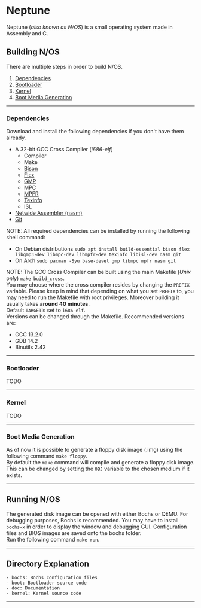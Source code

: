 # Neptune

Neptune (_also known as N/OS_) is a small operating system made in Assembly and C. 

## Building N/OS

There are multiple steps in order to build N/OS.
1. [Dependencies](#dependencies)
2. [Bootloader](#bootloader)
3. [Kernel](#kernel)
4. [Boot Media Generation](#media-gen)

---

### Dependencies <a name="dependencies"></a>

Download and install the following dependencies if you don't have them already.

- A 32-bit GCC Cross Compiler (_i686-elf_) 
	- Compiler
    - Make
	- [Bison](https://www.gnu.org/software/bison)
	- [Flex](https://github.com/westes/flex)
	- [GMP](https://gmplib.org)
	- MPC
	- [MPFR](https://www.mpfr.org)
	- [Texinfo](https://www.gnu.org/software/texinfo)
	- ISL
- [Netwide Assembler (nasm)](https://www.nasm.us)
- [Git](https://git-scm.com/downloads)

NOTE: All required dependencies can be installed by running the following shell command:
- On Debian distributions ```sudo apt install build-essential bison flex libgmp3-dev libmpc-dev libmpfr-dev texinfo libisl-dev nasm git```
- On Arch ```sudo pacman -Syu base-devel gmp libmpc mpfr nasm git```

NOTE: The GCC Cross Compiler can be built using the main Makefile (*Unix only*) ```make build_cross```. 
<br>
You may choose where the cross compiler resides by changing the ```PREFIX``` variable. Please keep in mind that depending on what you set ```PREFIX``` to, you may need to run the Makefile with root privileges. Moreover building it usually takes **around 40 minutes**.
<br>
Default ```TARGET```is set to ```i686-elf```. 
<br>
Versions can be changed through the Makefile. Recommended versions are:
- GCC 13.2.0
- GDB 14.2
- Binutils 2.42

---

### Bootloader <a name="bootloader"></a>

TODO

---

### Kernel <a name="kernel"></a>

TODO

---

### Boot Media Generation <a name="media-gen"></a>

As of now it is possible to generate a floppy disk image (.img) using the following command ```make floppy```. 
<br>
By default the ```make``` command will compile and generate a floppy disk image. 
This can be changed by setting the ```OBJ``` variable to the chosen medium if it exists.

---

## Running N/OS

The generated disk image can be opened with either Bochs or QEMU. For debugging purposes, Bochs is recommended. You may have to install ```bochs-x``` in order to display the window and debugging GUI. Configuration files and BIOS images are saved onto the bochs folder.
<br>
Run the following command ```make run```.

---

## Directory Explanation

	- bochs: Bochs configuration files
	- boot: Bootloader source code
	- doc: Documentation
	- kernel: Kernel source code

---
